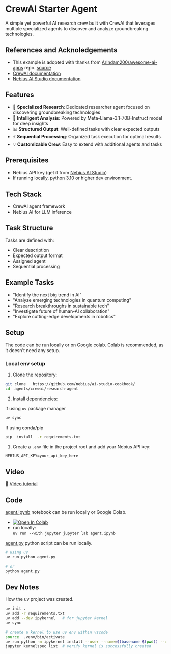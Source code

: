 # CrewAI Starter Agent

A simple yet powerful AI research crew built with CrewAI that leverages multiple specialized agents to discover and analyze groundbreaking technologies. 

## References and Acknoledgements

- This example is adopted with thanks from [Arindam200/awesome-ai-apps](https://github.com/Arindam200/awesome-ai-apps) repo. [source](https://github.com/Arindam200/awesome-ai-apps/tree/main/starter_ai_agents/crewai_starter)
- [CrewAI documentation](https://docs.crewai.com/en/introduction)
- [Nebius AI Studio documentation](https://docs.nebius.com/studio/inference/quickstart)


## Features

- 🔬 **Specialized Research**: Dedicated researcher agent focused on discovering groundbreaking technologies
- 🤖 **Intelligent Analysis**: Powered by Meta-Llama-3.1-70B-Instruct model for deep insights
- 📊 **Structured Output**: Well-defined tasks with clear expected outputs
- ⚡ **Sequential Processing**: Organized task execution for optimal results
- 💡 **Customizable Crew**: Easy to extend with additional agents and tasks

## Prerequisites

- Nebius API key (get it from [Nebius AI Studio](https://studio.nebius.ai/))
- If running locally, python 3.10 or higher dev environment.

## Tech Stack

- CrewAI agent framework
- Nebius AI for LLM inference

## Task Structure

Tasks are defined with:

- Clear description
- Expected output format
- Assigned agent
- Sequential processing

## Example Tasks

- "Identify the next big trend in AI"
- "Analyze emerging technologies in quantum computing"
- "Research breakthroughs in sustainable tech"
- "Investigate future of human-AI collaboration"
- "Explore cutting-edge developments in robotics"

## Setup

The code can be run locally or on Google colab.  Colab is recommended, as it doesn't need any setup.

### Local env setup

1. Clone the repository:

```bash
git clone   https://github.com/nebius/ai-studio-cookbook/
cd  agents/crewai/research-agent
```
2. Install dependencies:

if using `uv` package manager
```bash
uv sync
```

If using conda/pip

```bash
pip  install  -r requirements.txt
```


1. Create a `.env` file in the project root and add your Nebius API key:

```
NEBIUS_API_KEY=your_api_key_here
```

## Video

🎥 [Video tutorial](https://www.youtube.com/watch?v=jth10qwoMq0)

## Code

[agent.ipynb](agent.ipynb) notebook can be run locally or Google Colab.
- [![Open In Colab](https://colab.research.google.com/assets/colab-badge.svg)](https://colab.research.google.com/github/nebius/ai-studio-cookbook/blob/main/agents/crewai/research-agent/agent.ipynb)
- run locally:  
    `uv run --with jupyter jupyter lab agent.ipynb`

[agent.py](agent.py) python script can be run locally.

```bash
# using uv
uv run python agent.py

# or 
python agent.py
```

## Dev Notes

How the uv project was created.

```bash
uv init .
uv add -r requirements.txt
uv add --dev ipykernel   # for jupyter kernel
uv sync

# create a kernel to use uv env within vscode
source  .venv/bin/activate
uv run python -m ipykernel install --user --name=$(basename $(pwd)) --display-name "$(basename $(pwd))"
jupyter kernelspec list  # verify kernel is successfully created
```





